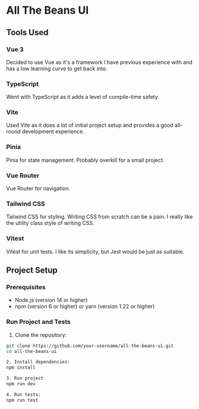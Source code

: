 # All The Beans UI

## Tools Used

### Vue 3
Decided to use Vue as it's a framework I have previous experience with and has a low learning curve to get back into.

### TypeScript
Went with TypeScript as it adds a level of compile-time safety.

### Vite
Used Vite as it does a lot of initial project setup and provides a good all-round development experience.

### Pinia
Pinia for state management. Probably overkill for a small project.

### Vue Router
Vue Router for navigation.

### Tailwind CSS
Tailwind CSS for styling. Writing CSS from scratch can be a pain. I really like the utility class style of writing CSS.

### Vitest
Vitest for unit tests. I like its simplicity, but Jest would be just as suitable.

## Project Setup

### Prerequisites
- Node.js (version 14 or higher)
- npm (version 6 or higher) or yarn (version 1.22 or higher)

### Run Project and Tests
1. Clone the repository:
```bash
git clone https://github.com/your-username/all-the-beans-ui.git
cd all-the-beans-ui

2. Install dependencies:
npm install

3. Run project
npm run dev

4. Run tests:
npm run test
